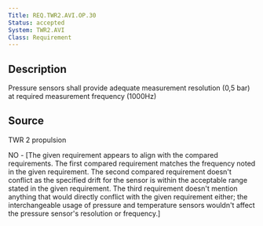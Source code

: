 ```yaml
---
Title: REQ.TWR2.AVI.OP.30
Status: accepted
System: TWR2.AVI
Class: Requirement
---
```


## Description

Pressure sensors shall provide adequate measurement resolution (0,5 bar) at required measurement frequency (1000Hz)

## Source

TWR 2 propulsion


NO - [The given requirement appears to align with the compared requirements. The first compared requirement matches the frequency noted in the given requirement. The second compared requirement doesn't conflict as the specified drift for the sensor is within the acceptable range stated in the given requirement. The third requirement doesn't mention anything that would directly conflict with the given requirement either; the interchangeable usage of pressure and temperature sensors wouldn't affect the pressure sensor's resolution or frequency.]
